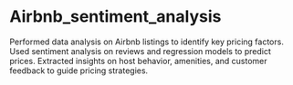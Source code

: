 # Airbnb_sentiment_analysis
Performed data analysis on Airbnb listings to identify key pricing factors. Used sentiment analysis on reviews and regression models to predict prices. Extracted insights on host behavior, amenities, and customer feedback to guide pricing strategies.
